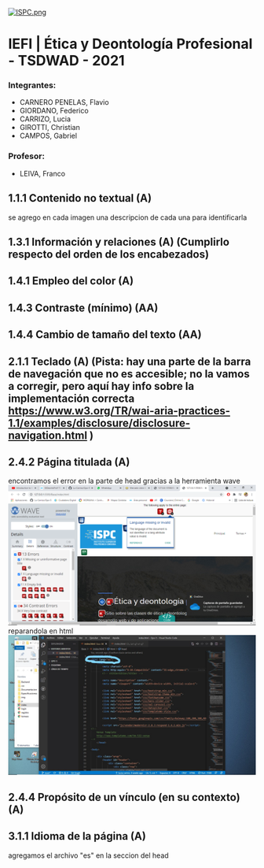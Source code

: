 [![ISPC.png](https://i.postimg.cc/PqppcGcZ/ISPC.png)](https://postimg.cc/67Kp2PB5)

# IEFI | Ética y Deontología Profesional - TSDWAD - 2021

### Integrantes:
- CARNERO PENELAS, Flavio 
- GIORDANO, Federico
- CARRIZO, Lucia
- GIROTTI, Christian
- CAMPOS, Gabriel


### Profesor:
- LEIVA, Franco




## 1.1.1 Contenido no textual (A)
se agrego en cada imagen una descripcion de cada una para identificarla 









## 1.3.1 Información y relaciones (A) (Cumplirlo respecto del orden de los encabezados)
##  1.4.1 Empleo del color (A)

## 1.4.3 Contraste (mínimo) (AA)

## 	1.4.4 Cambio de tamaño del texto (AA)

## 	2.1.1 Teclado (A) (Pista: hay una parte de la barra de navegación que no es accesible; no la vamos a corregir, pero aquí hay info sobre la implementación correcta https://www.w3.org/TR/wai-aria-practices-1.1/examples/disclosure/disclosure-navigation.html )

## 2.4.2 Página titulada (A)
encontramos el error en la parte de head gracias a la herramienta wave
![lenguaje.png.png](https://github.com/Lu-Carrizo/Gpo-5/blob/main/Base/img/lenguaje.png.png)
reparandola en html
![arreglolenguaje.png.jpg](https://github.com/Lu-Carrizo/Gpo-5/blob/main/Base/img/arreglolenguaje.png.jpg)
  

## 2.4.4 Propósito de un vínculo (en su contexto) (A)

## 	3.1.1 Idioma de la página  (A)
agregamos el archivo "es" en la seccion del head 


